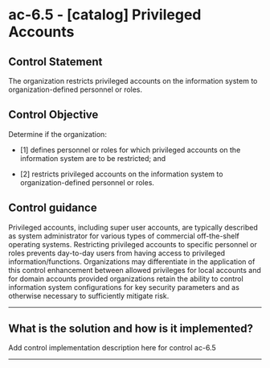 # ac-6.5 - \[catalog\] Privileged Accounts

## Control Statement

The organization restricts privileged accounts on the information system to organization-defined personnel or roles.

## Control Objective

Determine if the organization:

- \[1\] defines personnel or roles for which privileged accounts on the information system are to be restricted; and

- \[2\] restricts privileged accounts on the information system to organization-defined personnel or roles.

## Control guidance

Privileged accounts, including super user accounts, are typically described as system administrator for various types of commercial off-the-shelf operating systems. Restricting privileged accounts to specific personnel or roles prevents day-to-day users from having access to privileged information/functions. Organizations may differentiate in the application of this control enhancement between allowed privileges for local accounts and for domain accounts provided organizations retain the ability to control information system configurations for key security parameters and as otherwise necessary to sufficiently mitigate risk.

______________________________________________________________________

## What is the solution and how is it implemented?

Add control implementation description here for control ac-6.5

______________________________________________________________________
